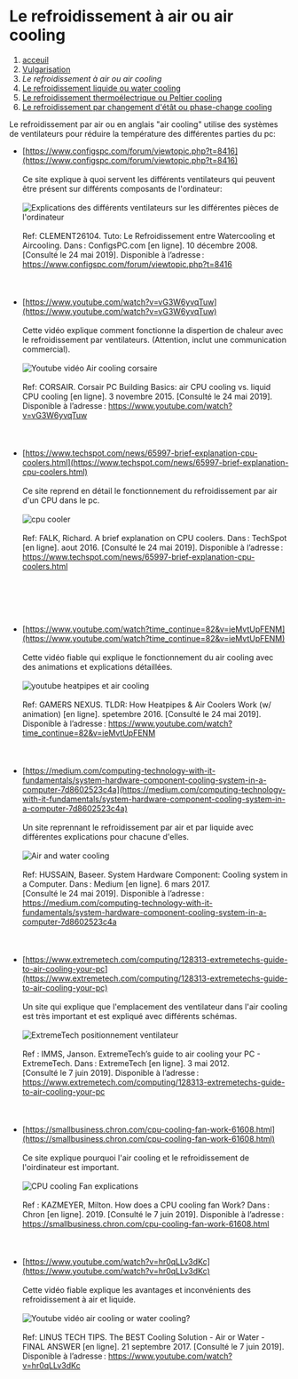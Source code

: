 <h1> Le refroidissement à air ou air cooling </h1>

1. [acceuil](index.md)
1. [Vulgarisation](vulgarisation.md)
1. *Le refroidissement à air ou air cooling*
1. [Le refroidissement liquide ou water cooling](watercooling.md)
1. [Le refroidissement thermoélectrique ou Peltier cooling](peltiercooling.md)
1. [Le refroidissement par changement d'étât ou phase-change cooling](phasechangecooling.md)


Le refroidissement par air ou en anglais "air cooling" utilise des systèmes de ventilateurs pour réduire la température des différentes parties du pc:

- [https://www.configspc.com/forum/viewtopic.php?t=8416](https://www.configspc.com/forum/viewtopic.php?t=8416)
<br>                                                                                                                                   </br>
Ce site explique à quoi servent les différents ventilateurs qui peuvent être présent sur différents composants de l'ordinateur:
<br>                                                                                                                                   </br>
![Explications des différents ventilateurs sur les différentes pièces de l'ordinateur](/image/tutoaircooling.png)
<br>                                                                                                                                   </br>
Ref: CLEMENT26104. Tuto: Le Refroidissement entre Watercooling et Aircooling. Dans : ConfigsPC.com [en ligne]. 10 décembre 2008. [Consulté le 24 mai 2019]. Disponible à l’adresse : https://www.configspc.com/forum/viewtopic.php?t=8416
<br>                                                                                                                                   </br>
<br>                                                                                                                                   </br>
- [https://www.youtube.com/watch?v=vG3W6yvqTuw](https://www.youtube.com/watch?v=vG3W6yvqTuw)
<br>                                                                                                                                   </br>
Cette vidéo explique comment fonctionne la dispertion de chaleur avec le refroidissement par ventilateurs. (Attention, inclut une communication commercial).
<br>                                                                                                                                   </br>
![Youtube vidéo Air cooling corsaire](/image/ytcorsair.png)
<br>                                                                                                                                   </br>
Ref: CORSAIR. Corsair PC Building Basics: air CPU cooling vs. liquid CPU cooling [en ligne]. 3 novembre 2015. [Consulté le 24 mai 2019]. Disponible à l’adresse : https://www.youtube.com/watch?v=vG3W6yvqTuw
<br>                                                                                                                                   </br>
<br>                                                                                                                                   </br>
- [https://www.techspot.com/news/65997-brief-explanation-cpu-coolers.html](https://www.techspot.com/news/65997-brief-explanation-cpu-coolers.html)
<br>                                                                                                                                   </br>
Ce site reprend en détail le fonctionnement du refroidissement par air d'un CPU dans le pc.
<br>                                                                                                                                   </br>
![cpu cooler](/image/techspotaircl.jpg)
<br>                                                                                                                                   </br>
Ref: FALK, Richard. A brief explanation on CPU coolers. Dans : TechSpot [en ligne]. aout 2016. [Consulté le 24 mai 2019]. Disponible à l’adresse : https://www.techspot.com/news/65997-brief-explanation-cpu-coolers.html

<br>                                                                                                                                   </br>
<br>                                                                                                                                   </br>
- [https://www.youtube.com/watch?time_continue=82&v=ieMvtUpFENM](https://www.youtube.com/watch?time_continue=82&v=ieMvtUpFENM)
<br>                                                                                                                                   </br>
Cette vidéo fiable qui explique le fonctionnement du air cooling avec des animations et explications détaillées.
<br>                                                                                                                                   </br>
![youtube heatpipes et air cooling](/image/ytheatpipes.png)
<br>                                                                                                                                   </br>
Ref: GAMERS NEXUS. TLDR: How Heatpipes & Air Coolers Work (w/ animation) [en ligne]. spetembre 2016. [Consulté le 24 mai 2019]. Disponible à l’adresse : https://www.youtube.com/watch?time_continue=82&v=ieMvtUpFENM
<br>                                                                                                                                   </br>
<br>                                                                                                                                   </br>
- [https://medium.com/computing-technology-with-it-fundamentals/system-hardware-component-cooling-system-in-a-computer-7d8602523c4a](https://medium.com/computing-technology-with-it-fundamentals/system-hardware-component-cooling-system-in-a-computer-7d8602523c4a)
<br>                                                                                                                                               </br>
Un site reprennant le refroidissement par air et par liquide avec différentes explications pour chacune d'elles.
<br>                                                                                                                                               </br>
![Air and water cooling](/image/coolingsystemehussain.png)
<br>                                                                                                                                               </br>
Ref: HUSSAIN, Baseer. System Hardware Component: Cooling system in a Computer. Dans : Medium [en ligne]. 6 mars 2017. [Consulté le 24 mai 2019]. Disponible à l’adresse : https://medium.com/computing-technology-with-it-fundamentals/system-hardware-component-cooling-system-in-a-computer-7d8602523c4a
<br>                                                                                                                                               </br>
<br>                                                                                                                                               </br>
- [https://www.extremetech.com/computing/128313-extremetechs-guide-to-air-cooling-your-pc](https://www.extremetech.com/computing/128313-extremetechs-guide-to-air-cooling-your-pc)
<br>                                                                                                                                               </br>
Un site qui explique que l'emplacement des ventilateur dans l'air cooling est très important et est expliqué avec différents schémas.
<br>                                                                                                                                               </br>
![ExtremeTech positionnement ventilateur](/image/exttechaircl.png)
<br>                                                                                                                                               </br>
Ref : IMMS, Janson. ExtremeTech’s guide to air cooling your PC - ExtremeTech. Dans : ExtremeTech [en ligne]. 3 mai 2012. [Consulté le 7 juin 2019]. Disponible à l’adresse : https://www.extremetech.com/computing/128313-extremetechs-guide-to-air-cooling-your-pc
<br>                                                                                                                                               </br>
<br>                                                                                                                                               </br>
- [https://smallbusiness.chron.com/cpu-cooling-fan-work-61608.html](https://smallbusiness.chron.com/cpu-cooling-fan-work-61608.html)
<br>                                                                                                                                               </br>
Ce site explique pourquoi l'air cooling et le refroidissement de l'oirdinateur est important.
<br>                                                                                                                                               </br>
![CPU cooling Fan explications](/image/cpucoolingfan.png)
<br>                                                                                                                                               </br>
Ref : KAZMEYER, Milton. How does a CPU cooling fan Work? Dans : Chron [en ligne]. 2019. [Consulté le 7 juin 2019]. Disponible à l’adresse : https://smallbusiness.chron.com/cpu-cooling-fan-work-61608.html
<br>                                                                                                                                               </br>
<br>                                                                                                                                               </br>
- [https://www.youtube.com/watch?v=hr0qLLv3dKc](https://www.youtube.com/watch?v=hr0qLLv3dKc)
<br>                                                                                                                                               </br>
Cette vidéo fiable explique les avantages et inconvénients des refroidissement à air et liquide.
<br>                                                                                                                                               </br>
![Youtube vidéo air cooling or water cooling?](/image/ytcollingsl.png)
<br>                                                                                                                                               </br>
Ref: LINUS TECH TIPS. The BEST Cooling Solution - Air or Water - FINAL ANSWER [en ligne]. 21 septembre 2017. [Consulté le 7 juin 2019]. Disponible à l’adresse : https://www.youtube.com/watch?v=hr0qLLv3dKc
<br>                                                                                                                                               </br>
<br>                                                                                                                                               </br>
